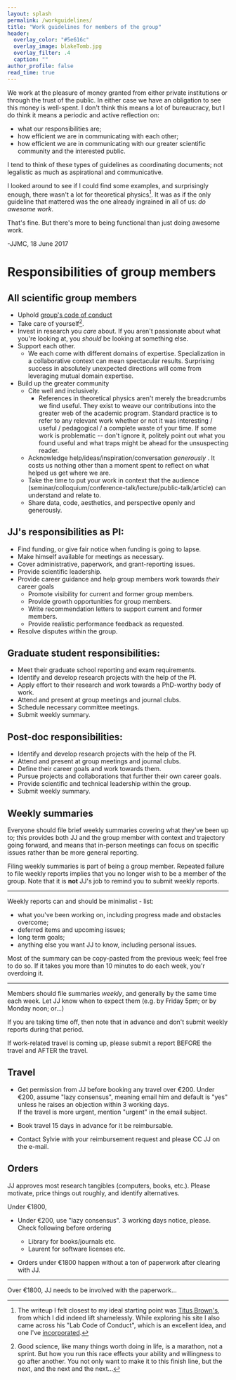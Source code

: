 ```yaml
---
layout: splash
permalink: /workguidelines/
title: "Work guidelines for members of the group"
header:
  overlay_color: "#5e616c"
  overlay_image: blakeTomb.jpg
  overlay_filter: .4
  caption: ""
author_profile: false
read_time: true
---
```


We work at the pleasure of money granted from either private institutions or through the trust of the public.  In either case we have an obligation to see this money is  well-spent.  I don't think this means a lot of bureaucracy, but I do think it means a periodic and active reflection on:
 * what our responsibilities are;
 * how efficient we are in communicating with each other;
 * how efficient we are in communicating with our greater scientific community and the interested public.

I tend to think of these types of guidelines as coordinating documents; not legalistic as much as aspirational and communicative.

I looked around to see if I could find some examples, and surprisingly enough, there wasn't a lot for theoretical physics[^source]. It was as if the only guideline that mattered was the one already ingrained in all of us: *do awesome work*.

[^source]:   The writeup I felt closest to my ideal starting point was [Titus  Brown's](http://ivory.idyll.org/lab/work-guidelines.html), from which I did indeed lift shamelessly.  While exploring his site I also came across his "Lab Code of Conduct", which is an excellent idea, and one I've [incorporated](/code_of_conduct/).

That's fine.  But there's more to being functional than just doing awesome work.

-JJMC, 18 June 2017

# Responsibilities of group members

## All scientific group members
* Uphold [group's code of conduct](/code_of_conduct/)
* Take care of yourself[^care].
* Invest in research you *care* about.  If you aren't passionate about what you're looking at, you *should* be looking at something else.
* Support each other.
  *  We each come with different domains of expertise. Specialization in a  collaborative context can mean spectacular results. Surprising success in absolutely unexpected directions will come from leveraging mutual domain expertise.
* Build up the greater community
    * Cite well and inclusively.
      * References in theoretical physics aren't merely the breadcrumbs we find useful.  They exist to weave our contributions into the greater web of the academic program. Standard practice is to refer to any relevant work whether or not it was interesting / useful / pedagogical / a complete waste of your time.  If some work is problematic -- don't ignore it, politely point out what you found useful and what traps might be ahead for the unsuspecting reader.
    * Acknowledge help/ideas/inspiration/conversation *generously* . It costs us nothing other than a moment spent to reflect on what helped us get where we are.
    * Take the time to put your work in context that the audience (seminar/colloquium/conference-talk/lecture/public-talk/article) can understand and relate to.
    * Share data, code, aesthetics, and perspective openly and generously.


[^care]: Good science, like many things worth doing in life, is a marathon, not a sprint. But how you run this race effects your ability and willingness to go after another. You not only want to  make it to this finish line, but the next, and the next and the next...

## JJ's responsibilities as PI:

* Find funding, or give fair notice when funding is going to lapse.
* Make himself available for meetings as necessary.
* Cover administrative, paperwork, and grant-reporting issues.
* Provide scientific leadership.
* Provide career guidance and help group members work towards *their* career goals
  * Promote visibility for current and former group members.
  * Provide growth opportunities for group members.
  * Write recommendation letters to support current and former members.
  * Provide realistic performance feedback as requested.
* Resolve disputes within the group.

## Graduate student responsibilities:

* Meet their graduate school reporting and exam requirements.
* Identify and develop research projects with the help of the PI.
* Apply effort to their research and work towards a PhD-worthy body of work.
* Attend and present at group meetings and journal clubs.
* Schedule necessary committee meetings.
* Submit weekly summary.

## Post-doc responsibilities:

* Identify and develop research projects with the help of the PI.
* Attend and present at group meetings and journal clubs.
* Define their career goals and work towards them.
* Pursue projects and collaborations that further their own career goals.
* Provide scientific and technical leadership within the group.
* Submit weekly summary.


## Weekly summaries

Everyone should file brief weekly summaries covering what they've been
up to; this provides both JJ and the group member with context and
trajectory going forward, and means that in-person meetings can focus
on specific issues rather than be more general reporting.

Filing weekly summaries is part of being a group member.  Repeated failure
to file weekly reports implies that you no longer wish
to be a member of the group.  Note  that it is **not** JJ's job to
remind you to submit weekly reports.

----

Weekly reports can and should be minimalist - list:

* what you've been working on, including progress made
  and obstacles overcome;
* deferred items and upcoming issues;
* long term goals;
* anything else you want JJ to know, including personal issues.

Most of the summary can  be copy-pasted from the previous week;
feel free to do so.  If it takes you more than 10 minutes to do each
week, you'r overdoing it.

----

Members should file summaries  *weekly*, and generally by the same time each week.  Let JJ know when to expect them (e.g. by Friday 5pm; or by Monday noon; or...)

If you are taking time off, then note that in advance and don't submit weekly reports during that period.

If work-related travel is coming up, please submit a report BEFORE the travel and AFTER the travel.

## Travel


* Get permission from JJ before booking any travel over €200.
  Under €200, assume "lazy consensus", meaning email him and default is "yes"
  unless he raises an objection within 3 working days.  
  If the travel is more urgent, mention "urgent" in the email subject.

* Book travel 15 days in advance for it be reimbursable.

* Contact Sylvie with your reimbursement request and please CC  JJ on the e-mail.

## Orders


JJ approves most research tangibles (computers, books, etc.).  Please motivate, price things out roughly, and identify alternatives.

Under €1800,

* Under €200, use "lazy consensus". 3 working days notice, please.
Check following before ordering
    * Library for books/journals etc.
    * Laurent for software licenses etc.

* Orders under €1800 happen without a ton of paperwork after clearing with JJ.

------------------------

Over €1800, JJ needs to be involved with the paperwork...

